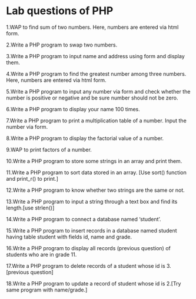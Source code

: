 # Lab questions of PHP

1.WAP to find sum of two numbers. Here, numbers are entered via html form.

2.Write a PHP program to swap two numbers.

3.Write a PHP program to input name and address using form and display them.

4.Write a PHP program to find the greatest number among three numbers. Here, numbers are entered via html form.

5.Write a PHP program to input any number via form and check whether the number is positive or negative and be sure number should not be zero.

6.Write a PHP program to display your name 100 times.

7.Write a PHP program to print a multiplication table of a number. Input the number via form.

8.Write a PHP program to display the factorial value of a number.

9.WAP to print factors of a number.

10.Write a PHP program to store some strings in an array and print them.

11.Write a PHP program to sort data stored in an array. [Use sort() function and print_r() to print.]

12.Write a PHP program to know whether two strings are the same or not.

13.Write a PHP program to input a string through a text box and find its length.[use strlen()]

14.Write a PHP program to connect a database named ‘student’.

15.Write a PHP program to insert records in a database named student having table student with fields id, name and grade.

16.Write a PHP program to display all records (previous question) of students who are in grade 11.

17.Write a PHP program to delete records of a student whose id is 3.[previous question]

18.Write a PHP program to update a record of student whose id is 2.[Try same program with name/grade.]
